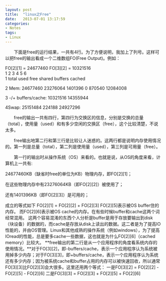 ```yaml
---
layout: post
title:  "linux之Free"
date:   2013-07-01 13:17:59
categories: 
- Notes 
tags:
- Linux
---
```



　　下面是free的运行结果，一共有4行。为了方便说明，我加上了列号。这样可以把free的输出看成一个二维数组FO(Free Output)。例如：

   FO[2][1] = 24677460
   FO[3][2] = 10321516  
                   1             2             3             4             5             6                                                
   1                total         used         free           shared        buffers      cached
   
   2 Mem:            24677460     23276064      1401396          0       870540     12084008
   
   3 -/+ buffers/cache:    10321516      14355944
   
   4Swap:       25151484        224188      24927296
   
　　free的输出一共有四行，第四行为交换区的信息，分别是交换的总量（total），使用量（used）和有多少空闲的交换区（free），这个比较清楚，不说太多。

　　free输出地第二行和第三行是比较让人迷惑的。这两行都是说明内存使用情况的。第一列是总量（total），第二列是使用量（used），第三列是可用量（free）。

　　第一行的输出时从操作系统（OS）来看的。也就是说，从OS的角度来看，计算机上一共有:

   24677460KB（缺省时free的单位为KB）物理内存，即FO[2][1]；
   
   在这些物理内存中有23276064KB（即FO[2][2]）被使用了；
   
   还有1401396KB（即FO[2][3]）是可用的；
   
   
   
   成立的等式如下 FO[2][1] = FO[2][2] + FO[2][3]   FO[2][5]表示被OS buffer住的内存。  而FO[2][6]表示被OS             cache的内存。在有些时候buffer和cache这两个词经常混用。  这两个容易混淆的东西个人分析是buffer是用于存放要输出到disk（块设备）的数据的，而cache是存放从disk上读出的数据。这二者是为了提高IO性能的，并由OS管理。Linux和其他成熟的操作系统（例如windows），为了提高IOread的性能，总是要多cache一些数据，这也就是为什么FO[2][6]（cached memory）比较大。 **free输出的第二行是从一个应用程序的角度看系统内存的使用情况。**对于FO[3][2]，即-buffers/cache，表示一个应用程序认为系统被用掉多少内存；对于FO[3][3]，即+buffers/cache，表示一个应用程序认为系统还有多少内存；因为被系统cache和buffer占用的内存可以被快速回收，所以通常FO[3][3]比FO[2][3]会大很多。这里还用两个等式：
      一是FO[3][2] = FO[2][2] - FO[2][5] - FO[2][6]   二是FO[3][3] = FO[2][3] + FO[2][5] + FO[2][6]

　

